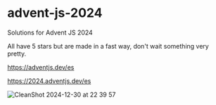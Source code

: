 # advent-js-2024

Solutions for Advent JS 2024

All have 5 stars but are made in a fast way, don't wait something very pretty.

https://adventjs.dev/es

https://2024.adventjs.dev/es

![CleanShot 2024-12-30 at 22 39 57](https://github.com/user-attachments/assets/934ec11e-4cce-4cf2-85c2-6aed736f23de)
